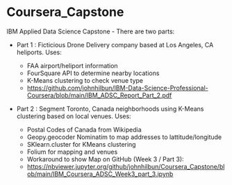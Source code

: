 # Coursera_Capstone
IBM Applied Data Science Capstone - There are two parts:
 * Part 1 : Ficticious Drone Delivery company based at Los Angeles, CA heliports. Uses:
           <ul>
           <li> FAA airport/heliport information</li>
           <li> FourSquare API to determine nearby locations </li>
           <li> K-Means clustering to check venue type </li>
           <li>https://github.com/johnhilbun/IBM-Data-Science-Professional-Coursera/blob/main/IBM_ADSC_Report_Part_2.pdf</li>
           </ul>
            
 * Part 2 : Segment Toronto, Canada neighborhoods using K-Means clustering based on local venues. Uses:
           <ul>
           <li>Postal Codes of Canada from Wikipedia</li>
           <li>Geopy.geocoder Nominatim to map addresses to lattitude/longitude</li>
           <li>SKlearn.cluster for KMeans clustering</li>
           <li>Folium for mapping and venues</li>
           <li>Workaround to show Map on GitHub (Week 3 / Part 3):</li>
           <li>https://nbviewer.jupyter.org/github/johnhilbun/Coursera_Capstone/blob/main/IBM_Coursera_ADSC_Week3_part_3.ipynb</li>
           <ul>
